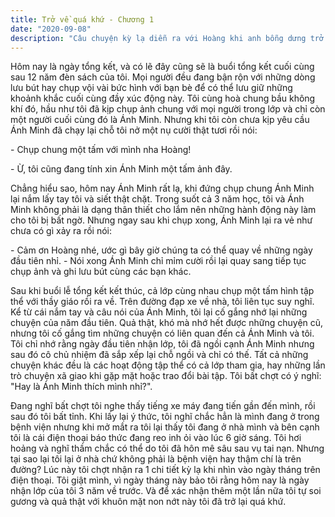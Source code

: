 ```yaml
---
title: Trở về quá khứ - Chương 1
date: "2020-09-08"
description: "Câu chuyện kỳ lạ diễn ra với Hoàng khi anh bỗng dưng trở về những ngày đầu học lớp 10 và cách mà anh sẽ bắt đầu lại mọi thứ..."
---
```


Hôm nay là ngày tổng kết, và có lẽ đây cũng sẽ là buổi tổng kết cuối cùng sau 12 năm đèn sách của tôi. Mọi người đều đang bận rộn với những dòng lưu bút hay chụp vội vài bức hình với bạn bè để có thể lưu giữ những khoảnh khắc cuối cùng đầy xúc động này. Tôi cùng hoà chung bầu không khí đó, hầu như tôi đã kịp chụp ảnh chung với mọi người trong lớp và chỉ còn một người cuối cùng đó là Ánh Minh. Nhưng khi tôi còn chưa kịp yêu cầu Ánh Minh đã chạy lại chỗ tôi nở một nụ cười thật tươi rồi nói:

\- Chụp chung một tấm với mình nha Hoàng!

\- Ừ, tôi cũng đang tính xin Ánh Minh một tấm ảnh đây.

Chẳng hiểu sao, hôm nay Ánh Minh rất lạ, khi đứng chụp chung Ánh Minh lại nắm lấy tay tôi và siết thật chặt. Trong suốt cả 3 năm học, tôi và Ánh Minh không phải là dạng thân thiết cho lắm nên những hành động này làm cho tôi bị bất ngờ. Nhưng ngay sau khi chụp xong, Ánh Minh lại ra vẻ như chưa có gì xảy ra rồi nói:

\- Cảm ơn Hoàng nhé, ước gì bây giờ chúng ta có thể quay về những ngày đầu tiên nhỉ. \- Nói xong Ánh Minh chỉ mỉm cười rồi lại quay sang tiếp tục chụp ảnh và ghi lưu bút cùng các bạn khác.

Sau khi buổi lễ tổng kết kết thúc, cả lớp cùng nhau chụp một tấm hình tập thể với thầy giáo rồi ra về. Trên đường đạp xe về nhà, tôi liên tục suy nghĩ. Kể từ cái nắm tay và câu nói của Ánh Minh, tôi lại cố gắng nhớ lại những chuyện của năm đầu tiên. Quả thật, khó mà nhớ hết được những chuyện cũ, nhưng tôi cố gắng tìm những chuyện có liên quan đến cả Ánh Minh và tôi. Tôi chỉ nhớ rằng ngày đầu tiên nhận lớp, tôi đã ngồi cạnh Ánh Minh nhưng sau đó cô chủ nhiệm đã sắp xếp lại chỗ ngồi và chỉ có thế. Tất cả những chuyện khác đều là các hoạt động tập thể có cả lớp tham gia, hay những lần trò chuyện xã giao khi gặp mặt hoặc trao đổi bài tập. Tôi bất chợt có ý nghĩ: "Hay là Ánh Minh thích mình nhỉ?".

Đang nghĩ bất chợt tôi nghe thấy tiếng xe máy đang tiến gần đến mình, rồi sau đó tôi bất tỉnh. Khi lấy lại ý thức, tôi nghĩ chắc hẳn là mình đang ở trong bệnh viện nhưng khi mở mắt ra tôi lại thấy tôi đang ở nhà mình và bên cạnh tôi là cái điện thoại báo thức đang reo inh ỏi vào lúc 6 giờ sáng. Tôi hơi hoảng và nghĩ thầm chắc có thể do tôi đã hôn mê sâu sau vụ tai nạn. Nhưng tại sao lại tôi lại ở nhà chứ không phải là bệnh viện hay thậm chí là trên đường? Lúc này tôi chợt nhận ra 1 chi tiết kỳ lạ khi nhìn vào ngày tháng trên điện thoại. Tôi giật mình, vì ngày tháng này bảo tôi rằng hôm nay là ngày nhận lớp của tôi 3 năm về trước. Và để xác nhận thêm một lần nữa tôi tự soi gương và quả thật với khuôn mặt non nớt này tôi đã trở lại quá khứ.
